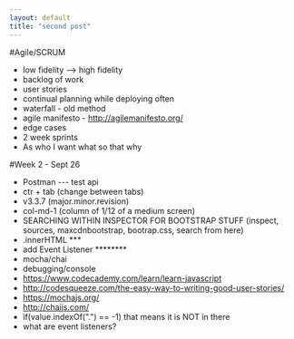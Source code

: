 ```yaml
---
layout: default
title: "second post"
---
```


#Agile/SCRUM

* low fidelity --> high fidelity
* backlog of work
* user stories
* continual planning while deploying often
* waterfall - old method
* agile manifesto - http://agilemanifesto.org/
* edge cases
* 2 week sprints
* As who I want what so that why


#Week 2 - Sept 26

* Postman --- test api
* ctr + tab (change between tabs)
* v3.3.7 (major.minor.revision)
* col-md-1 (column of 1/12 of a medium screen)
* SEARCHING WITHIN INSPECTOR FOR BOOTSTRAP STUFF (inspect, sources, maxcdnbootstrap, bootrap.css, search from here)
* .innerHTML ***
* add Event Listener ********
* mocha/chai
* debugging/console
* https://www.codecademy.com/learn/learn-javascript
* http://codesqueeze.com/the-easy-way-to-writing-good-user-stories/
* https://mochajs.org/
* http://chaijs.com/
* if(value.indexOf(".") == -1) that means it is NOT in there
* what are event listeners?
